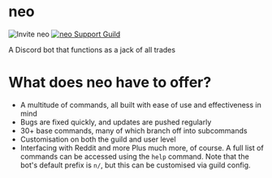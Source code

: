 # neo
![Invite neo](https://img.shields.io/static/v1?label=%20&message=Invite%20neo%20to%20your%20server&color=5a5a5a&link=https://discord.com/oauth2/authorize?client_id=680863597600964679&scope=bot&permissions=1878523719/left&logo=data:image/png;base64,iVBORw0KGgoAAAANSUhEUgAAABAAAAAQCAYAAAAf8/9hAAABMUlEQVQ4jaVRXUvDQBCc2914uVBfTMQ+aP0W/MX9Df4XH30XRIs+2FQxVptq5C5pcrFpoXRhuWNgdmZnVTK8LbBF0TbkrQcQKcimJKUAtkQmMG8wwKmxKklM7i9C6we01MQjsof5hCBLwfkU/JMj758iGj+AmfDbP4EeP0KKOdTRhcNKB6oJ0aqF0xQqPoCWArtfrzDzDOb7Db33EYwJoA8HiCZPiEJ2bUKxTpq9tGZIzyDMGEozeHAOjiKIdTX7BGuBaIJYolSrmJDrRIM4gQ4FQbwP2ksQPN+DZynk+BL08gGejLBzdlVmIcqtoq5v7oo6GKF2yi2swXlxAftGngP5lzRXSnXq3hB7VpublEGsVvMxm5cl+lU5WFarMU+tq5YcLHa0TatYXQ6cVVqv1lV/FpEyixzzFWoAAAAASUVORK5CYII=)
[![neo Support Guild](https://img.shields.io/discord/696739356815392779?color=%237289DA&label=Support%20Guild&logo=discord)](https://discord.gg/tjq68yq)

A Discord bot that functions as a jack of all trades

# What does neo have to offer?
* A multitude of commands, all built with ease of use and effectiveness in mind
* Bugs are fixed quickly, and updates are pushed regularly
* 30+ base commands, many of which branch off into subcommands
* Customisation on both the guild and user level
* Interfacing with Reddit and more
Plus much more, of course. A full list of commands can be accessed using the `help` command. Note that the bot's default prefix is `n/`, but this can be customised via guild config.
